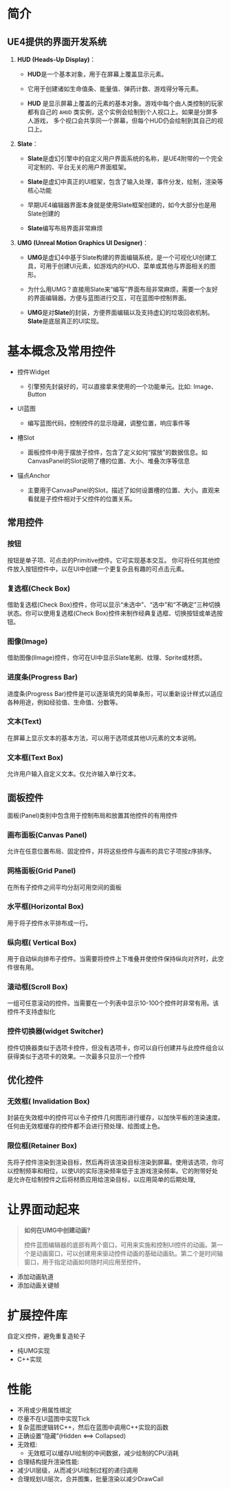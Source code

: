 


# 简介

## UE4提供的界面开发系统

 1. **HUD (Heads-Up Display)**：
    
    -   **HUD**是一个基本对象，用于在屏幕上覆盖显示元素。
    
    -   它用于创建诸如生命值条、能量值、弹药计数、游戏得分等元素。
    -   **HUD** 是显示屏幕上覆盖的元素的基本对象。游戏中每个由人类控制的玩家 都有自己的 `AHUD` 类实例，这个实例会绘制到个人视口上。如果是分屏多人游戏， 多个视口会共享同一个屏幕，但每个HUD仍会绘制到其自己的视口上。
   
2.  **Slate**：

    -   **Slate**是虚幻引擎中的自定义用户界面系统的名称，是UE4附带的一个完全可定制的、平台无关的用户界面框架。
    
    -   **Slate**是虚幻中真正的UI框架，包含了输入处理，事件分发，绘制，渲染等核心功能
    
    -   早期UE4编辑器界面本身就是使用Slate框架创建的，如今大部分也是用Slate创建的
 
    -   **Slate**编写布局界面非常麻烦

3.  **UMG (Unreal Motion Graphics UI Designer)**：
    
    -   **UMG**是虚幻4中基于Slate构建的界面编辑系统，是一个可视化UI创建工具，可用于创建UI元素，如游戏内的HUD、菜单或其他与界面相关的图形。
    
    - 为什么用UMG？直接用Slate来“编写”界面布局非常麻烦，需要一个友好的界面编辑器。方便与蓝图进行交互，可在蓝图中控制界面。

    - **UMG**是对**Slate**的封装，方便界面编辑以及支持虚幻的垃圾回收机制。**Slate**是底层真正的Ul实现。

# 基本概念及常用控件

- 控件Widget

	- 引擎预先封装好的，可以直接拿来使用的一个功能单元。比如: Image、Button

- UI蓝图

	- 编写蓝图代码，控制控件的显示隐藏，调整位置，响应事件等

- 槽Slot
	- 面板控件中用于摆放子控件，包含了定义如何“摆放”的数据信息。如CanvasPanel的Slot说明了槽的位置、大小、堆叠次序等信息
	
- 锚点Anchor
	- 主要用于CanvasPanel的Slot，描述了如何设置槽的位置、大小。直观来看就是子控件相对于父控件的位置关系。

## 常用控件

###  按钮
按钮是单子项、可点击的Primitive控件。它可实现基本交互。
你可将任何其他控件放入按钮控件中，以在UI中创建一个更复杂且有趣的可点击元素。

### 复选框(Check Box)
借助复选框(Check Box)控件，你可以显示“未选中”、“选中”和“不确定”三种切换状态。你可以使用复选框(Check Box)控件来制作经典复选框、切换按钮或单选按钮。

### 图像(lmage)
借助图像(Ilmage)控件，你可在UI中显示Slate笔刷、纹理、Sprite或材质。

### 进度条(Progress Bar)
进度条(Progress Bar)控件是可以逐渐填充的简单条形，可以重新设计样式以适应各种用途，例如经验值、生命值、分数等。

### 文本(Text)
在屏幕上显示文本的基本方法，可以用于选项或其他UI元素的文本说明。

### 文本框(Text Box)
允许用户输入自定义文本。仅允许输入单行文本。
 
## 面板控件

面板(Panel)类别中包含用于控制布局和放置其他控件的有用控件

### 画布面板(Canvas Panel)

允许在任意位置布局、固定控件，并将这些控件与画布的具它子项按z序排序。

### 网格面板(Grid Panel)

在所有子控件之间平均分刮可用空间的面板

### 水平框(Horizontal Box)
用于将子控件水平排布成一行。

### 纵向框( Vertical Box)
用于自动纵向排布子控件。当需要将控件上下堆叠并使控件保持纵向对齐时，此空件很有用。

### 滚动框(Scroll Box)
一组可任意滚动的控件。当需要在一个列表中显示10-100个控件时非常有用。该控件不支持虚拟化

### 控件切换器(widget Switcher)
控件切换器类似于选项卡控件，但没有选项卡，你可以自行创建并与此控件组合以获得类似于选项卡的效果。一次最多只显示一个控件
## 优化控件

### 无效框( Invalidation Box)
封装在失效框中的控件可以令子控件几何图形进行缓存，以加快平板的渲染速度。任何由无效框缓存的控件都不会进行预处理、绘图或上色。

### 限位框(Retainer Box)
先将子控件渲染到渲染目标，然后再将该渲染目标渲染到屏幕。使用该选项，你可以控制频率和相位，以使UI的实际渲染频率低于主游戏渲染频率。它的附带好处是允许在绘制控件之后将材质应用给渲染目标，以应用简单的后期处理,

# 让界面动起来
>**如何在UMG中创建动画?**
>
>控件蓝图编辑器的底部有两个窗口，可用来实施和控制UI控件的动画。第一个是动画窗口，可以创建用来驱动控件动画的基础动画轨。第二个是时间轴窗口，用于指定动画如何随时间应用至控件。
-  添加动画轨道
-  添加动画关键帧

# 扩展控件库
自定义控件，避免重复造轮子
- 纯UMG实现
- C++实现

# 性能
- 不用或少用属性绑定
- 尽量不在UI蓝图中实现Tick
- 复杂蓝图逻辑转C++，然后在蓝图中调用C++实现的函数
- 正确设置“隐藏”(Hidden <==> Collapsed)
- 无效框:
	- 无效框可以缓存UI绘制的中间数据，减少绘制的CPU消耗
- 合理结构提升渲染性能:
- 减少UI层级，从而减少UI绘制过程的递归调用
- 合理规划UI层次，合并图集，批量渲染以减少DrawCall
